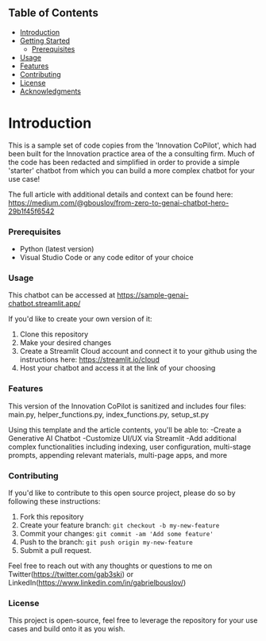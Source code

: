 ## Table of Contents

- [Introduction](#introduction)
- [Getting Started](#getting-started)
  - [Prerequisites](#prerequisites)
- [Usage](#usage)
- [Features](#features)
- [Contributing](#contributing)
- [License](#license)
- [Acknowledgments](#acknowledgments)
  
# Introduction
  This is a sample set of code copies from the 'Innovation CoPilot', which had been built for the Innovation practice area of the a consulting firm. 
  Much of the code has been redacted and simplified in order to provide a simple 'starter' chatbot from which you can build a more complex chatbot for your use case!
  
  The full article with additional details and context can be found here: https://medium.com/@gbouslov/from-zero-to-genai-chatbot-hero-29b1f45f6542

### Prerequisites
  - Python (latest version)
  - Visual Studio Code or any code editor of your choice

### Usage
  This chatbot can be accessed at https://sample-genai-chatbot.streamlit.app/
  
  If you'd like to create your own version of it:
  1. Clone this repository
  2. Make your desired changes
  3. Create a Streamlit Cloud account and connect it to your github using the instructions here: https://streamlit.io/cloud
  4. Host your chatbot and access it at the link of your choosing

### Features
  This version of the Innovation CoPilot is sanitized and includes four files: main.py, helper_functions.py, index_functions.py, setup_st.py
  
  Using this template and the article contents, you'll be able to:
  -Create a Generative AI Chatbot
  -Customize UI/UX via Streamlit
  -Add additional complex functionalities including indexing, user configuration, multi-stage prompts, appending relevant materials, multi-page apps, and more

### Contributing
  If you'd like to contribute to this open source project, please do so by following these instructions:
  1. Fork this repository
  2. Create your feature branch: `git checkout -b my-new-feature`
  3. Commit your changes: `git commit -am 'Add some feature'`
  4. Push to the branch: `git push origin my-new-feature`
  5. Submit a pull request.

  Feel free to reach out with any thoughts or questions to me on Twitter(https://twitter.com/gab3ski) or LinkedIn(https://www.linkedin.com/in/gabrielbouslov/)

### License
  This project is open-source, feel free to leverage the repository for your use cases and build onto it as you wish.
